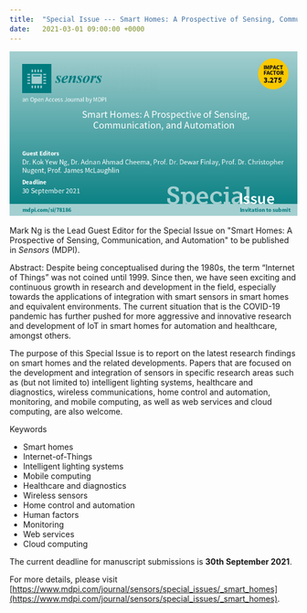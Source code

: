 ```yaml
---
title:  "Special Issue --- Smart Homes: A Prospective of Sensing, Communication, and Automation (*Sensors*)"
date:   2021-03-01 09:00:00 +0000
---
```


<img src="/assets/Figures/Sensors.png" width="840">

Mark Ng is the Lead Guest Editor for the Special Issue on "Smart Homes: A Prospective of Sensing, Communication, and Automation" to be published in *Sensors* (MDPI).

Abstract: Despite being conceptualised during the 1980s, the term “Internet of Things” was not coined until 1999. Since then, we have seen exciting and continuous growth in research and development in the field, especially towards the applications of integration with smart sensors in smart homes and equivalent environments. The current situation that is the COVID-19 pandemic has further pushed for more aggressive and innovative research and development of IoT in smart homes for automation and healthcare, amongst others.

The purpose of this Special Issue is to report on the latest research findings on smart homes and the related developments. Papers that are focused on the development and integration of sensors in specific research areas such as (but not limited to) intelligent lighting systems, healthcare and diagnostics, wireless communications, home control and automation, monitoring, and mobile computing, as well as web services and cloud computing, are also welcome.  


Keywords
* Smart homes
* Internet-of-Things
* Intelligent lighting systems
* Mobile computing
* Healthcare and diagnostics
* Wireless sensors
* Home control and automation
* Human factors
* Monitoring
* Web services
* Cloud computing


The current deadline for manuscript submissions is **30th September 2021**. 

For more details, please visit [https://www.mdpi.com/journal/sensors/special_issues/_smart_homes](https://www.mdpi.com/journal/sensors/special_issues/_smart_homes). 


